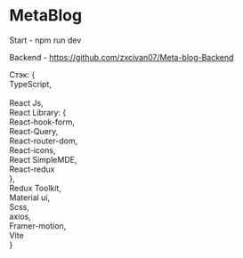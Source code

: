# MetaBlog
Start - npm run dev


Backend - https://github.com/zxcivan07/Meta-blog-Backend


Стэк: { <br /> 
        TypeScript, <br />   
        React Js, <br />
        React Library: { <br />
          React-hook-form, <br />
          React-Query,  <br />
          React-router-dom, <br />
          React-icons, <br />
          React SimpleMDE, <br />
          React-redux <br />
        }, <br />
        Redux Toolkit, <br />
        Material ui, <br /> 
        Scss, <br />
        axios, <br />
        Framer-motion, <br />
        Vite <br />
} 

